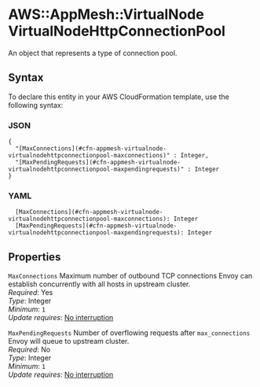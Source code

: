 # AWS::AppMesh::VirtualNode VirtualNodeHttpConnectionPool<a name="aws-properties-appmesh-virtualnode-virtualnodehttpconnectionpool"></a>

An object that represents a type of connection pool\.

## Syntax<a name="aws-properties-appmesh-virtualnode-virtualnodehttpconnectionpool-syntax"></a>

To declare this entity in your AWS CloudFormation template, use the following syntax:

### JSON<a name="aws-properties-appmesh-virtualnode-virtualnodehttpconnectionpool-syntax.json"></a>

```
{
  "[MaxConnections](#cfn-appmesh-virtualnode-virtualnodehttpconnectionpool-maxconnections)" : Integer,
  "[MaxPendingRequests](#cfn-appmesh-virtualnode-virtualnodehttpconnectionpool-maxpendingrequests)" : Integer
}
```

### YAML<a name="aws-properties-appmesh-virtualnode-virtualnodehttpconnectionpool-syntax.yaml"></a>

```
  [MaxConnections](#cfn-appmesh-virtualnode-virtualnodehttpconnectionpool-maxconnections): Integer
  [MaxPendingRequests](#cfn-appmesh-virtualnode-virtualnodehttpconnectionpool-maxpendingrequests): Integer
```

## Properties<a name="aws-properties-appmesh-virtualnode-virtualnodehttpconnectionpool-properties"></a>

`MaxConnections` <a name="cfn-appmesh-virtualnode-virtualnodehttpconnectionpool-maxconnections"></a>
Maximum number of outbound TCP connections Envoy can establish concurrently with all hosts in upstream cluster\.  
_Required_: Yes  
_Type_: Integer  
_Minimum_: `1`  
_Update requires_: [No interruption](https://docs.aws.amazon.com/AWSCloudFormation/latest/UserGuide/using-cfn-updating-stacks-update-behaviors.html#update-no-interrupt)

`MaxPendingRequests` <a name="cfn-appmesh-virtualnode-virtualnodehttpconnectionpool-maxpendingrequests"></a>
Number of overflowing requests after `max_connections` Envoy will queue to upstream cluster\.  
_Required_: No  
_Type_: Integer  
_Minimum_: `1`  
_Update requires_: [No interruption](https://docs.aws.amazon.com/AWSCloudFormation/latest/UserGuide/using-cfn-updating-stacks-update-behaviors.html#update-no-interrupt)
